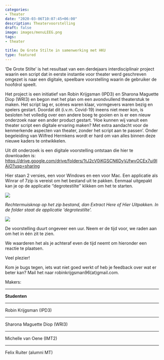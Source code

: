 ```yaml
---
categories:
- Theater
date: "2020-03-06T10:07:45+06:00"
description: Theatervoorstelling
draft: false
image: images/menuLEEG.png
tags:
- theater

title: De Grote Stilte in samenwerking met HKU
type: featured
---
```


‘De Grote Stilte’ is het resultaat van een derdejaars interdisciplinair project waarin een script dat in eerste instantie voor theater werd geschreven omgezet is naar een digitale, speelbare voorstelling waarin de gebruiker de hoofdrol speelt.


Het project is een initiatief van Robin Krijgsman (IPD3) en Sharona Maguette Diop (WRI3) en begon met het plan om een avondvullend theaterstuk te maken. Het script lag er, scènes waren klaar, vormgevers waren bezig en spelers gestart. Doordat dit (i.v.m. Covid-19) ineens niet meer kon, is besloten het volledig over een andere boeg te gooien en is er een nieuw onderzoek naar een ander product gestart. ‘Hoe kunnen wij vanuit een theater script een digitale ervaring maken? Met extra aandacht voor de kenmerkende aspecten van theater, zonder het script aan te passen’. Onder begeleiding van Wilfred Hermkens wordt er hard om van alles binnen deze nieuwe kaders te ontwikkelen.

Uit dit onderzoek is een digitale voorstelling ontstaan die hier te downloaden is:
https://drive.google.com/drive/folders/1tJ2cV0iKGSCN6DyVJfwvOCEx7ui9lAiO?usp=sharing

Hier staan 2 versies, een voor Windows en een voor Mac. Een applicatie als Winrar of 7zip is vereist om het bestand uit te pakken. Eenmaal uitgepakt kan je op de applicatie ‘’degrotestilte’’ klikken om het te starten.

![](../../images/help1.png)

_Rechtermuisknop op het zip bestand, dan Extract Here of Hier Uitpakken. In de folder staat de applicatie 'degrotestilte'._

![](../../images/help2.png)

De voorstelling duurt ongeveer een uur. Neem er de tijd voor, we raden aan om het in één zit te zien.

We waarderen het als je achteraf even de tijd neemt om hieronder een reactie te plaatsen.

Veel plezier!

Kom je bugs tegen, iets wat niet goed werkt of heb je feedback over wat er beter kan? Mail het naar robinkrijgsman96(at)gmail.com.

Makers: 
**********
__Studenten__
**********
Robin Krijgsman (IPD3)
**********
Sharona Maguette Diop (WRI3)
**********
Michelle van Oene (IMT2)
**********
Felix Ruiter (alumni MT)



